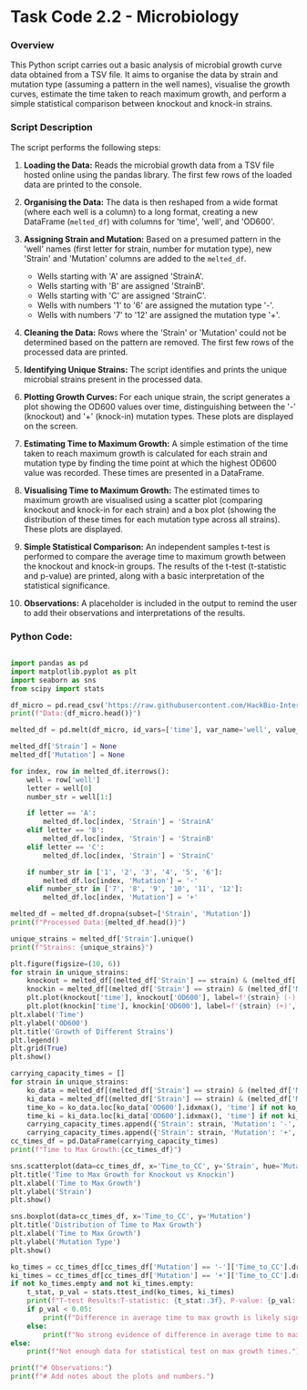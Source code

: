 # Task Code 2.2 - Microbiology  


### Overview

This Python script carries out a basic analysis of microbial growth curve data obtained from a TSV file. It aims to organise the data by strain and mutation type (assuming a pattern in the well names), visualise the growth curves, estimate the time taken to reach maximum growth, and perform a simple statistical comparison between knockout and knock-in strains.

### Script Description

The script performs the following steps:

1.  **Loading the Data:** Reads the microbial growth data from a TSV file hosted online using the pandas library. The first few rows of the loaded data are printed to the console.

2.  **Organising the Data:** The data is then reshaped from a wide format (where each well is a column) to a long format, creating a new DataFrame (`melted_df`) with columns for 'time', 'well', and 'OD600'.

3.  **Assigning Strain and Mutation:** Based on a presumed pattern in the 'well' names (first letter for strain, number for mutation type), new 'Strain' and 'Mutation' columns are added to the `melted_df`.
    * Wells starting with 'A' are assigned 'StrainA'.
    * Wells starting with 'B' are assigned 'StrainB'.
    * Wells starting with 'C' are assigned 'StrainC'.
    * Wells with numbers '1' to '6' are assigned the mutation type '-'.
    * Wells with numbers '7' to '12' are assigned the mutation type '+'.

4.  **Cleaning the Data:** Rows where the 'Strain' or 'Mutation' could not be determined based on the pattern are removed. The first few rows of the processed data are printed.

5.  **Identifying Unique Strains:** The script identifies and prints the unique microbial strains present in the processed data.

6.  **Plotting Growth Curves:** For each unique strain, the script generates a plot showing the OD600 values over time, distinguishing between the '-' (knockout) and '+' (knock-in) mutation types. These plots are displayed on the screen.

7.  **Estimating Time to Maximum Growth:** A simple estimation of the time taken to reach maximum growth is calculated for each strain and mutation type by finding the time point at which the highest OD600 value was recorded. These times are presented in a DataFrame.

8.  **Visualising Time to Maximum Growth:** The estimated times to maximum growth are visualised using a scatter plot (comparing knockout and knock-in for each strain) and a box plot (showing the distribution of these times for each mutation type across all strains). These plots are displayed.

9.  **Simple Statistical Comparison:** An independent samples t-test is performed to compare the average time to maximum growth between the knockout and knock-in groups. The results of the t-test (t-statistic and p-value) are printed, along with a basic interpretation of the statistical significance.

10. **Observations:** A placeholder is included in the output to remind the user to add their observations and interpretations of the results.


### Python Code:

```python

import pandas as pd
import matplotlib.pyplot as plt
import seaborn as sns
from scipy import stats

df_micro = pd.read_csv('https://raw.githubusercontent.com/HackBio-Internship/2025_project_collection/refs/heads/main/Python/Dataset/mcgc.tsv', sep='\t')
print(f"Data:{df_micro.head()}")

melted_df = pd.melt(df_micro, id_vars=['time'], var_name='well', value_name='OD600').copy()

melted_df['Strain'] = None
melted_df['Mutation'] = None

for index, row in melted_df.iterrows():
    well = row['well']
    letter = well[0]
    number_str = well[1:]

    if letter == 'A':
        melted_df.loc[index, 'Strain'] = 'StrainA'
    elif letter == 'B':
        melted_df.loc[index, 'Strain'] = 'StrainB'
    elif letter == 'C':
        melted_df.loc[index, 'Strain'] = 'StrainC'

    if number_str in ['1', '2', '3', '4', '5', '6']:
        melted_df.loc[index, 'Mutation'] = '-'
    elif number_str in ['7', '8', '9', '10', '11', '12']:
        melted_df.loc[index, 'Mutation'] = '+'

melted_df = melted_df.dropna(subset=['Strain', 'Mutation'])
print(f"Processed Data:{melted_df.head()}")

unique_strains = melted_df['Strain'].unique()
print(f"Strains: {unique_strains}")

plt.figure(figsize=(10, 6))
for strain in unique_strains:
    knockout = melted_df[(melted_df['Strain'] == strain) & (melted_df['Mutation'] == '-')]
    knockin = melted_df[(melted_df['Strain'] == strain) & (melted_df['Mutation'] == '+')]
    plt.plot(knockout['time'], knockout['OD600'], label=f'{strain} (-)', marker='o')
    plt.plot(knockin['time'], knockin['OD600'], label=f'{strain} (+)', marker='x')
plt.xlabel('Time')
plt.ylabel('OD600')
plt.title('Growth of Different Strains')
plt.legend()
plt.grid(True)
plt.show()

carrying_capacity_times = []
for strain in unique_strains:
    ko_data = melted_df[(melted_df['Strain'] == strain) & (melted_df['Mutation'] == '-')]
    ki_data = melted_df[(melted_df['Strain'] == strain) & (melted_df['Mutation'] == '+')]
    time_ko = ko_data.loc[ko_data['OD600'].idxmax(), 'time'] if not ko_data.empty else None
    time_ki = ki_data.loc[ki_data['OD600'].idxmax(), 'time'] if not ki_data.empty else None
    carrying_capacity_times.append({'Strain': strain, 'Mutation': '-', 'Time_to_CC': time_ko})
    carrying_capacity_times.append({'Strain': strain, 'Mutation': '+', 'Time_to_CC': time_ki})
cc_times_df = pd.DataFrame(carrying_capacity_times)
print(f"Time to Max Growth:{cc_times_df}")

sns.scatterplot(data=cc_times_df, x='Time_to_CC', y='Strain', hue='Mutation')
plt.title('Time to Max Growth for Knockout vs Knockin')
plt.xlabel('Time to Max Growth')
plt.ylabel('Strain')
plt.show()

sns.boxplot(data=cc_times_df, x='Time_to_CC', y='Mutation')
plt.title('Distribution of Time to Max Growth')
plt.xlabel('Time to Max Growth')
plt.ylabel('Mutation Type')
plt.show()

ko_times = cc_times_df[cc_times_df['Mutation'] == '-']['Time_to_CC'].dropna()
ki_times = cc_times_df[cc_times_df['Mutation'] == '+']['Time_to_CC'].dropna()
if not ko_times.empty and not ki_times.empty:
    t_stat, p_val = stats.ttest_ind(ko_times, ki_times)
    print(f"T-test Results:T-statistic: {t_stat:.3f}, P-value: {p_val:.3f}")
    if p_val < 0.05:
        print(f"Difference in average time to max growth is likely significant.")
    else:
        print(f"No strong evidence of difference in average time to max growth.")
else:
    print(f"Not enough data for statistical test on max growth times.")

print(f"# Observations:")
print(f"# Add notes about the plots and numbers.")
